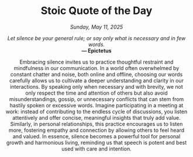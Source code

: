 <h1 align="center">Stoic Quote of the Day</h1>
<p align="center"><em><!--date-start-->Sunday, May 11, 2025<!--date-end--></em></p>
<p align="center">
    <em><!--START_SECTION:quote-text-->
Let silence be your general rule; or say only what is necessary and in few words.
<!--END_SECTION:quote-text--></em><br>
    <strong>— <!--START_SECTION:quote-author-->
Epictetus
<!--END_SECTION:quote-author--></strong>
</p>

<p align="center" style="max-width:600px;margin:0 auto;">
<!--START_SECTION:quote-interpretation-->
Embracing silence invites us to practice thoughtful restraint and mindfulness in our communication. In a world often overwhelmed by constant chatter and noise, both online and offline, choosing our words carefully allows us to cultivate a deeper understanding and clarity in our interactions. By speaking only when necessary and with brevity, we not only respect the time and attention of others but also avoid misunderstandings, gossip, or unnecessary conflicts that can stem from hastily spoken or excessive words. Imagine participating in a meeting at work: instead of contributing to the endless cycle of discussions, you listen attentively and offer concise, meaningful insights that truly add value. Similarly, in personal relationships, this practice encourages us to listen more, fostering empathy and connection by allowing others to feel heard and valued. In essence, silence becomes a powerful tool for personal growth and harmonious living, reminding us that speech is potent and best used with care and intention.
<!--END_SECTION:quote-interpretation-->
</p>
